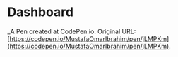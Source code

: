 # Dashboard 
 _A Pen created at CodePen.io. Original URL: [https://codepen.io/MustafaOmarIbrahim/pen/jLMPKm](https://codepen.io/MustafaOmarIbrahim/pen/jLMPKm).

 